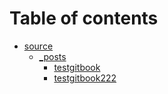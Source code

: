 # Table of contents

* [source](README.md)
  * [\_posts](source/\_posts/README.md)
    * [testgitbook](source/\_posts/testgitbook.md)
    * [testgitbook222](source/\_posts/testgitbook222.md)
